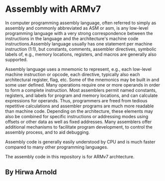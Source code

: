 # Assembly with ARMv7

In computer programming assembly language, often referred to simply as assembly and commonly abbreviated as ASM or asm, is any low-level programming language with a very strong correspondence between the instructions in the language and the architecture's machine code instructions.Assembly language usually has one statement per machine instruction (1:1), but constants, comments, assembler directives, symbolic labels of, e.g., memory locations, registers, and macros are generally also supported.

Assembly language uses a mnemonic to represent, e.g., each low-level machine instruction or opcode, each directive, typically also each architectural register, flag, etc. Some of the mnemonics may be built in and some user defined. Many operations require one or more operands in order to form a complete instruction. Most assemblers permit named constants, registers, and labels for program and memory locations, and can calculate expressions for operands. Thus, programmers are freed from tedious repetitive calculations and assembler programs are much more readable than machine code. Depending on the architecture, these elements may also be combined for specific instructions or addressing modes using offsets or other data as well as fixed addresses. Many assemblers offer additional mechanisms to facilitate program development, to control the assembly process, and to aid debugging.

Assembly code is generally easily understood by CPU and is much faster compared to many other programming languages.

The assembly code in this repository is for ARMv7 archtecture.

## By Hirwa Arnold

